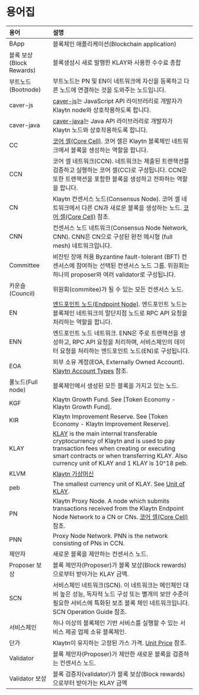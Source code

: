 # 용어집 <a id="glossary"></a>

| 용어                   | 설명                                                                                                                                                                                                                                                                           |
|:-------------------- |:---------------------------------------------------------------------------------------------------------------------------------------------------------------------------------------------------------------------------------------------------------------------------- |
| BApp                 | 블록체인 애플리케이션(Blockchain application)                                                                                                                                                                                                                                          |
| 블록 보상(Block Rewards) | 블록생성시 새로 발행한 KLAY와 사용한 수수료 총합                                                                                                                                                                                                                                                |
| 부트노드(Bootnode)       | 부트노드는 PN 및 EN이 네트워크에 자신을 등록하고 다른 노드에 연결하는 것을 도와주는 노드입니다.                                                                                                                                                                                                                     |
| caver-js             | [caver-js](../bapp/sdk/caver-js/README.md)는 JavaScript API 라이브러리로 개발자가 Klaytn node와 상호작용하도록 합니다.                                                                                                                                                                             |
| caver-java           | [caver-java](../bapp/sdk/caver-java/README.md)는 Java API 라이브러리로 개발자가 Klaytn 노드와 상호작용하도록 합니다.                                                                                                                                                                                 |
| CC                   | [코어 셀(Core Cell)](../node/core-cell/README.md). 코어 셀은 Klaytn 블록체인 네트워크에서 블록을 생성하는 역할을 합니다.                                                                                                                                                                                   |
| CCN                  | 코어 셀 네트워크(CCN). 네트워크는 제출된 트랜잭션를 검증하고 실행하는 코어 셀(CC)로 구성됩니다.  CCN은 또한 트랜잭션을 포함한 블록을 생성하고 전파하는 역할을 합니다.                                                                                                                                                                         |
| CN                   | Klaytn 컨센서스 노드(Consensus Node). 코어 셀 네트워크에서 다른 CN과 새로운 블록을 생성하는 노드. [코어 셀(Core Cell)](../node/core-cell/README.md) 참조.                                                                                                                                                       |
| CNN                  | 컨센서스 노드 네트워크(Consensus Node Network, CNN). CNN은 CN으로 구성된 완전 메시형 (full mesh) 네트워크입니다.                                                                                                                                                                                         |
| Committee            | 비잔틴 장애 허용 Byzantine fault-tolerant (BFT) 컨센서스에 참여하는 선택된 컨센서스 노드 그룹.  위원회는 하나의 proposer와 여러 validator로 구성됩니다.                                                                                                                                                                 |
| 카운슬(Council)         | 위원회(commitee)가 될 수 있는 모든 컨센서스 노드.                                                                                                                                                                                                                                            |
| EN                   | [엔드포인트 노드(Endpoint Node)](../node/endpoint-node/README.md). 엔드포인트 노드는 블록체인 네트워크의 말단지점 노드로  RPC API 요청을 처리하는 역할을 합니다.                                                                                                                                                         |
| ENN                  | 엔드포인트 노드 네트워크. ENN은 주로 트랜잭션을 생성하고, RPC API 요청을 처리하며, 서비스체인의 데이터 요청을 처리하는 엔드포인트 노드(EN)로 구성됩니다.                                                                                                                                                                                |
| EOA                  | 외부 소유 계정(EOA, Externally Owned Account). [Klaytn Account Types](../klaytn/design/accounts.md#klaytn-account-types) 참조.                                                                                                                                                       |
| 풀노드(Full node)       | 블록체인에서 생성된 모든 블록을 가지고 있는 노드.                                                                                                                                                                                                                                                 |
| KGF                  | Klaytn Growth Fund. See [Token Economy - Klaytn Growth Fund].                                                                                                                                                                                                                |
| KIR                  | Klaytn Improvement Reserve. See [Token Economy - Klaytn Improvement Reserve].                                                                                                                                                                                                |
| KLAY                 | [KLAY](../klaytn/design/klaytn-native-coin-klay.md) is the main internal transferable cryptocurrency of Klaytn and is used to pay transaction fees when creating or executing smart contracts or when transferring KLAY. Also currency unit of KLAY and 1 KLAY is 10^18 peb. |
| KLVM                 | [Klaytn 가상머신](../klaytn/design/computation/klaytn-virtual-machine/klaytn-virtual-machine.md)                                                                                                                                                                                                        |
| peb                  | The smallest currency unit of KLAY. See [Unit of KLAY](../klaytn/design/klaytn-native-coin-klay.md#units-of-klay).                                                                                                                                                           |
| PN                   | Klaytn Proxy Node. A node which submits transactions received from the Klaytn Endpoint Node Network to a CN or CNs. [코어 셀(Core Cell)](../node/core-cell/README.md) 참조.                                                                                                       |
| PNN                  | Proxy Node Network. PNN is the network consisting of PNs in CCN.                                                                                                                                                                                                             |
| 제안자                  | 새로운 블록을 제안하는 컨센서스 노드.                                                                                                                                                                                                                                                        |
| Proposer 보상          | 블록 제안자(Proposer)가 블록 보상(Block rewards)으로부터 받아가는 KLAY 금액.                                                                                                                                                                                                                     |
| SCN                  | 서비스체인 네트워크(SCN). 이 네트워크는 메인체인 대비 높은 성능, 독자적 노드 구성 또는 별개의 보안 수준이 필요한 서비스에 특화된 보조 블록 체인 네트워크입니다. SCN Operation Guide 참조.                                                                                                                                                       |
| 서비스체인                | 하나 이상의 블록체인 기반 서비스를 실행할 수 있는 서비스 제공 업체 소유 블록체인.                                                                                                                                                                                                                              |
| 단가                   | Klaytn이 유지하는 고정된 가스 가격. [Unit Price](../klaytn/design/transaction-fees/transaction-fees.md) 참조.                                                                                                                                                                                    |
| Validator            | 블록 제안자(Proposer)가 제안한 새로운 블록을 검증하는 컨센서스 노드.                                                                                                                                                                                                                                  |
| Validator 보상         | 블록 검증자(validator)가 블록 보상(Block rewards)으로부터 받아가는 KLAY 금액                                                                                                                                                                                                                     |

